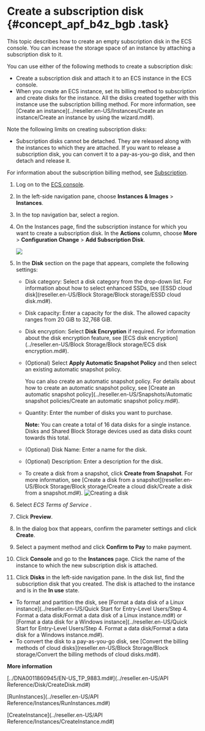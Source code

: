 # Create a subscription disk {#concept_apf_b4z_bgb .task}

This topic describes how to create an empty subscription disk in the ECS console. You can increase the storage space of an instance by attaching a subscription disk to it.

You can use either of the following methods to create a subscription disk:

-   Create a subscription disk and attach it to an ECS instance in the ECS console.
-   When you create an ECS instance, set its billing method to subscription and create disks for the instance. All the disks created together with this instance use the subscription billing method. For more information, see [Create an instance](../reseller.en-US/Instances/Create an instance/Create an instance by using the wizard.md#).

Note the following limits on creating subscription disks:

-   Subscription disks cannot be detached. They are released along with the instances to which they are attached. If you want to release a subscription disk, you can convert it to a pay-as-you-go disk, and then detach and release it.

For information about the subscription billing method, see [Subscription](../reseller.en-US/Pricing/Subscription.md#).

1.  Log on to the [ECS console](https://partners-intl.console.aliyun.com/#/ecs).
2.  In the left-side navigation pane, choose **Instances & Images** \> **Instances**.
3.  In the top navigation bar, select a region.
4.  On the Instances page, find the subscription instance for which you want to create a subscription disk. In the **Actions** column, choose **More** \> **Configuration Change** \> **Add Subscription Disk**. 

    ![](http://static-aliyun-doc.oss-cn-hangzhou.aliyuncs.com/assets/img/79763/156871446839720_en-US.png)

5.  In the **Disk** section on the page that appears, complete the following settings: 

    -   Disk category: Select a disk category from the drop-down list. For information about how to select enhanced SSDs, see [ESSD cloud disk](reseller.en-US/Block Storage/Block storage/ESSD cloud disk.md#).
    -   Disk capacity: Enter a capacity for the disk. The allowed capacity ranges from 20 GiB to 32,768 GiB.
    -   Disk encryption: Select **Disk Encryption** if required. For information about the disk encryption feature, see [ECS disk encryption](../reseller.en-US/Block Storage/Block storage/ECS disk encryption.md#).
    -   \(Optional\) Select **Apply Automatic Snapshot Policy** and then select an existing automatic snapshot policy.

        You can also create an automatic snapshot policy. For details about how to create an automatic snapshot policy, see [Create an automatic snapshot policy](../reseller.en-US/Snapshots/Automatic snapshot policies/Create an automatic snapshot policy.md#).

    -   Quantity: Enter the number of disks you want to purchase.

        **Note:** You can create a total of 16 data disks for a single instance. Disks and Shared Block Storage devices used as data disks count towards this total.

    -   \(Optional\) Disk Name: Enter a name for the disk.
    -   \(Optional\) Description: Enter a description for the disk.
    -   To create a disk from a snapshot, click **Create from Snapshot**. For more information, see [Create a disk from a snapshot](reseller.en-US/Block Storage/Block storage/Create a cloud disk/Create a disk from a snapshot.md#).
    ![Creating a disk](http://static-aliyun-doc.oss-cn-hangzhou.aliyuncs.com/assets/img/79763/156871446834128_en-US.png)

6.  Select *ECS Terms of Service* .
7.  Click **Preview**.
8.  In the dialog box that appears, confirm the parameter settings and click **Create**.
9.  Select a payment method and click **Confirm to Pay** to make payment.
10. Click **Console** and go to the **Instances** page. Click the name of the instance to which the new subscription disk is attached.
11. Click **Disks** in the left-side navigation pane. In the disk list, find the subscription disk that you created. The disk is attached to the instance and is in the **In use** state.

-   To format and partition the disk, see [Format a data disk of a Linux instance](../reseller.en-US/Quick Start for Entry-Level Users/Step 4. Format a data disk/Format a data disk of a Linux instance.md#) or [Format a data disk for a Windows instance](../reseller.en-US/Quick Start for Entry-Level Users/Step 4. Format a data disk/Format a data disk for a Windows instance.md#).
-   To convert the disk to a pay-as-you-go disk, see [Convert the billing methods of cloud disks](reseller.en-US/Block Storage/Block storage/Convert the billing methods of cloud disks.md#).

**More information**  


[../DNA0011860945/EN-US\_TP\_9883.md\#](../reseller.en-US/API Reference/Disk/CreateDisk.md#)

[RunInstances](../reseller.en-US/API Reference/Instances/RunInstances.md#)

[CreateInstance](../reseller.en-US/API Reference/Instances/CreateInstance.md#)

